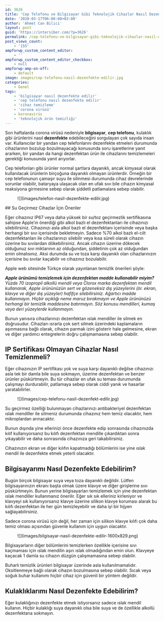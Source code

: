 ```yaml
---
id: 3626
title: 'Cep Telefonu ve Bilgisayar Gibi Teknolojik Cihazlar Nasıl Dezenfekte Edilir?'
date: '2020-03-17T06:00:00+03:00'
author: 'Ahmet Can Bilici'
layout: post
guid: 'https://intersiber.com/?p=3626'
permalink: /cep-telefonu-ve-bilgisayar-gibi-teknolojik-cihazlar-nasil-dezenfekte-edilir/
post_views_count:
    - '155'
ampforwp_custom_content_editor:
    - ''
ampforwp_custom_content_editor_checkbox:
    - null
ampforwp-amp-on-off:
    - default
image: images/cep-telefonu-nasil-dezenfekte-edilir.jpg
categories:
    - Genel
tags:
    - 'bilgisayar nasıl dezenfekte edilir'
    - 'cep telefonu nasıl dezenfekte edilir'
    - 'cihaz temizleme'
    - 'corona virüsü'
    - koronavirüs
    - 'teknolojik ürün temizliği'
---
```


Son haftalarda corona virüsü nedeniyle **bilgisayar**, **cep telefonu**, kulaklık gibi ürünlerini nasıl **dezenfekte** edebileceğini sorgulayan çok sayıda insan var. Kullanıcılar bir yandan cep telefonlarını dezenfekte etmeleri durumunda cihazlarının bozulup bozulmayacağı konusunda soru işaretlerine yanıt ararken, bir yandan da hangi dezenfektan ürün ile cihazlarını temizlemeleri gerektiği konusunda yanıt arıyorlar.

Cep telefonları gibi ürünler normal şartlara dayanıklı, ancak kimyasal olarak kullanılacak ürünlerin birçoğuna dayanıklı olmayan ürünlerdir. Örneğin bir cep telefonunun çamaşır suyu ile silinmesi durumunda cihaz devrelerinde sorunlar olabilir, bataryaya ulaşacak olan en ufak sıvı bile cihazın kimyasal reaksiyona girmesine sebep olarak şiddetli patlamalara sebep olabilir.

<figure class="wp-block-image size-full">![](images/telefon-nasil-dezenfekte-edilir.jpg)</figure>## Su Geçirmez Cihazlar İçin Öneriler

Eğer cihazınız IP67 veya daha yüksek bir su/toz geçirmezlik sertifikasına sahipse Apple’ın önerdiği gibi alkol bazlı el dezenfektanları ile cihazınızı silebilirsiniz. Cihazınızı asla alkol bazlı el dezenfektanı içerisinde veya başka herhangi bir sıvı içerisinde bekletmeyin. Sadece %70 alkol bazlı el-cilt dezenfektanları ile cihazlarınızı silebilir veya kısa süreli olarak cihazın üzerine bu sıvılardan dökebilirsiniz. Ancak cihazın üzerine dökecek olduğunuz sıvı miktarının az olduğundan, şiddetinin çok az olduğundan emin olmalısınız. Aksi durumda su ve toza karşı dayanıklı olan cihazlarınızın içerisine bu sıvılar kaçabilir ve cihazınız bozulabilir.

Apple web sitesinde Türkçe olarak yayınlanan temizlik önerileri şöyle:

***Apple ürünümü temizlemek için dezenfektan madde kullanabilir miyim?**   
Yüzde 70 izopropil alkollü mendil veya Clorox marka dezenfektan mendil kullanarak, Apple ürününüzün sert ve gözeneksiz dış yüzeylerini (ör. ekran, klavye ve diğer dış yüzeyler) hafifçe silebilirsiniz. Ağartıcı madde kullanmayın. Hiçbir açıklığı neme maruz bırakmayın ve Apple ürününüzü herhangi bir temizlik maddesine batırmayın. Söz konusu mendilleri, kumaş veya deri yüzeylerde kullanmayın.*

Bunun yanısıra cihazlarınızı dezenfektan ıslak mendiller ile silmek en doğrusudur. Cihazları ısrarla çok sert silmek üzerindeki kaplamaların aşınmasına bağlı olarak, cihazın parmak izini gösterir hale gelmesine, ekran ve diğer yardımcı entegrelerin doğru çalışmamasına sebep olabilir.

## IP Sertifikası Olmayan Cihazlar Nasıl Temizlenmeli?

Eğer cihazınızın IP sertifikası yok ve suya karşı dayanıklı değilse cihazınızı asla tek bir damla bile suya sokmayın, üzerine dezenfektan ve benzer ürünler püskürtmeyin. Bu tür cihazlar en ufak su teması durumunda çalışmayı durdurabilir, patlamaya sebep olarak ciddi yanık ve hasarlar yaratabilirler.

<figure class="wp-block-image size-full">![](images/cep-telefonu-nasil-dezenfekt-edilir.jpg)</figure>Su geçirmez özelliği bulunmayan cihazlarınızı antibakteriyel dezenfektan ıslak mendiller ile silmeniz durumunda cihazınız hem temiz olacaktır, hem mikroplardan arınacaktır.

Bunun dışında yine ellerinizi önce dezenfekte edip sonrasında cihazınızda kılıf kullanıyorsanız bu kılıfı dezenfektan mendille çıkardıktan sonra yıkayabilir ve daha sonrasında cihazınıza geri takabilirsiniz.

Cihazınızın ekran ve diğer kılıfın kapatmadığı bölümlerini ise yine ıslak mendil ile dezenfekte etmek yeterli olacaktır.

## Bilgisayarımı Nasıl Dezenfekte Edebilirim?

Bugün birçok bilgisayar suya veya toza dayanıklı değildir. Lütfen bilgisayarınızın ekranı başta olmak üzere klavye ve diğer girişlerine sıvı püskürtmeyin. Bunun yerine bilgisayarları temizlemek için yine dezenfektan ıslak mendiller kullanmanız önerilir. Eğer sık sık elleriniz kirleniyor ve klavyeyi sık kullanıyorsanız klavye üzerine silikon klavye koruması alarak bu kılıfı dezenfektan ile her gün temizleyebilir ve daha iyi bir hijyen sağlayabilirsiniz.

Sadece corona virüsü için değil, her zaman için silikon klavye kılıfı çok daha temiz olması açısından güvenle kullanım için uygun olacaktır.

<figure class="wp-block-image size-large">![](images/bilgisayar-nasil-dezenfekte-edilir-1600x829.png)</figure>Bilgisayarların diğer bölümlerini temizlerken özellikle içerisine sıvı kaçmaması için ıslak mendilin aşırı ıslak olmadığından emin olun. Klavyeye kaçacak 1 damla su cihazın düzgün çalışmamasına sebep olabilir.

Buharlı temizlik ürünleri bilgisayar üzerinde asla kullanılmamalıdır. Oksitlenmeye bağlı olarak cihazın bozulmasına sebep olabilir. Sıcak veya soğuk buhar kullanımı hiçbir cihaz için güvenli bir yöntem değildir.

## Kulaklıklarımı Nasıl Dezenfekte Edebilirim?

Eğer kulaklığınızı dezenfekte etmek istiyorsanız sadece ıslak mendil kullanın. Hiçbir kulaklığı suya dayanıklı olsa bile suya ve de özellikle alkollü dezenfektana sokmayın.